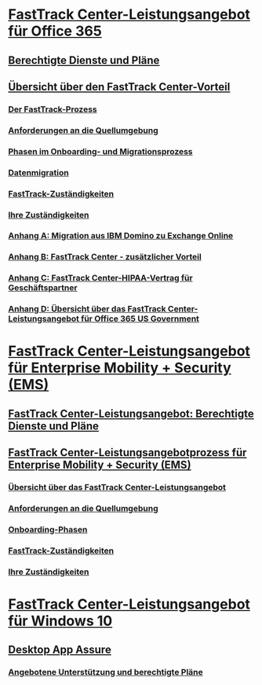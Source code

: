 # [FastTrack Center-Leistungsangebot für Office 365](O365-fasttrack-benefit-for-office-365.md)
## [Berechtigte Dienste und Pläne](O365-eligible-services-and-plans.md)
## [Übersicht über den FastTrack Center-Vorteil](O365-fasttrack-benefit-overview.md)
### [Der FastTrack-Prozess](O365-fasttrack-process.md)
### [Anforderungen an die Quellumgebung](O365-source-environment-expectations.md)
### [Phasen im Onboarding- und Migrationsprozess](O365-onboarding-and-migration.md)
### [Datenmigration](O365-data-migration.md)
### [FastTrack-Zuständigkeiten](O365-fasttrack-responsibilities.md)
### [Ihre Zuständigkeiten](O365-your-responsibilities.md)
### [Anhang A: Migration aus IBM Domino zu Exchange Online](O365-from-ibm-domino-to-exchange-online.md)
### [Anhang B: FastTrack Center - zusätzlicher Vorteil](O365-fasttrack-additional-benefits.md)
### [Anhang C: FastTrack Center-HIPAA-Vertrag für Geschäftspartner](O365-hipaa-business-associate-agreement.md)
### [Anhang D: Übersicht über das FastTrack Center-Leistungsangebot für Office 365 US Government](US-Gov-appendix-overview.md)
# [FastTrack Center-Leistungsangebot für Enterprise Mobility + Security (EMS)](https://docs.microsoft.com/en-us/enterprise-mobility-security/Solutions/enterprise-mobility-fasttrack-program?toc=/fasttrack/fasttrack/toc.json)
## [FastTrack Center-Leistungsangebot: Berechtigte Dienste und Pläne](https://docs.microsoft.com/en-us/enterprise-mobility-security/Solutions/fasttrack-center-benefit-for-enterprise-mobility-suite-ems?toc=/fasttrack/fasttrack/toc.json)
## [FastTrack Center-Leistungsangebotprozess für Enterprise Mobility + Security (EMS)](https://docs.microsoft.com/en-us/enterprise-mobility-security/Solutions/fasttrack-center-benefit-process-for-enterprise-mobility-suite-ems?toc=/fasttrack/fasttrack/toc.json)
### [Übersicht über das FastTrack Center-Leistungsangebot](https://docs.microsoft.com/en-us/enterprise-mobility-security/Solutions/fasttrack-center-benefit-process-for-ems-overview?toc=/fasttrack/fasttrack/toc.json)
### [Anforderungen an die Quellumgebung](https://docs.microsoft.com/en-us/enterprise-mobility-security/Solutions/fasttrack-center-benefit-process-for-ems-environment-expectations?toc=/fasttrack/fasttrack/toc.json)
### [Onboarding-Phasen](https://docs.microsoft.com/en-us/enterprise-mobility-security/Solutions/fasttrack-center-benefit-process-for-ems-phases?toc=/fasttrack/fasttrack/toc.json)
### [FastTrack-Zuständigkeiten](https://docs.microsoft.com/en-us/enterprise-mobility-security/Solutions/fasttrack-center-benefit-process-for-ems-fasttrack-responsibilities?toc=/fasttrack/fasttrack/toc.json)
### [Ihre Zuständigkeiten](https://docs.microsoft.com/en-us/enterprise-mobility-security/Solutions/fasttrack-center-benefit-process-for-ems-your-responsibilities?toc=/fasttrack/fasttrack/toc.json)
# [FastTrack Center-Leistungsangebot für Windows 10](Win-10-fasttrack-benefit-for-Windows-10.md)
## [Desktop App Assure](Win-10-desktop-app-assure.md)
### [Angebotene Unterstützung und berechtigte Pläne](Win-10-daa-assistance-offered-and-plans.md)
